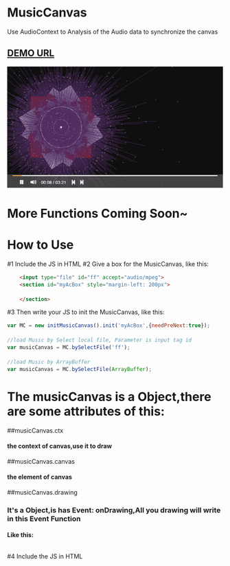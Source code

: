 # MusicCanvas

Use AudioContext to Analysis of the Audio data to synchronize the canvas

## <a href="http://lkkchen.cn:3030/login" onclick="javascript:return false">DEMO URL</a>

![Image text](https://github.com/Studying-Man/MusicCanvas/blob/master/demo.png?raw=true)
# More Functions Coming Soon~

# How to Use

#1 Include the JS in HTML
#2 Give a box for the MusicCanvas, like this:
```html
    <input type="file" id="ff" accept="audio/mpeg">
    <section id="myAcBox" style="margin-left: 200px">

    </section>
```

#3 Then write your JS to init the MusicCanvas, like this:

```js
var MC = new initMusicCanvas().init('myAcBox',{needPreNext:true});

//load Music by Select local file, Parameter is input tag id
var musicCanvas = MC.bySelectFile('ff');

//load Music by ArrayBuffer
var musicCanvas = MC.bySelectFile(ArrayBuffer);

```
# The musicCanvas is a Object,there are some attributes of this:

##musicCanvas.ctx
#### the context of canvas,use it to draw

##musicCanvas.canvas
#### the element of canvas

##musicCanvas.drawing
### It's a Object,is has Event: onDrawing,All you drawing will write in this Event Function
#### Like this:
```js

```
#4 Include the JS in HTML




















